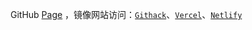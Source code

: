 GitHub [Page](https://jaywcjlove.github.io/free-font/) ，镜像网站访问：[`Githack`](https://raw.githack.com/jaywcjlove/free-font/main/docs/index.html)、[`Vercel`](https://free-font.vercel.app)、[`Netlify`](https://freefont.netlify.app)
